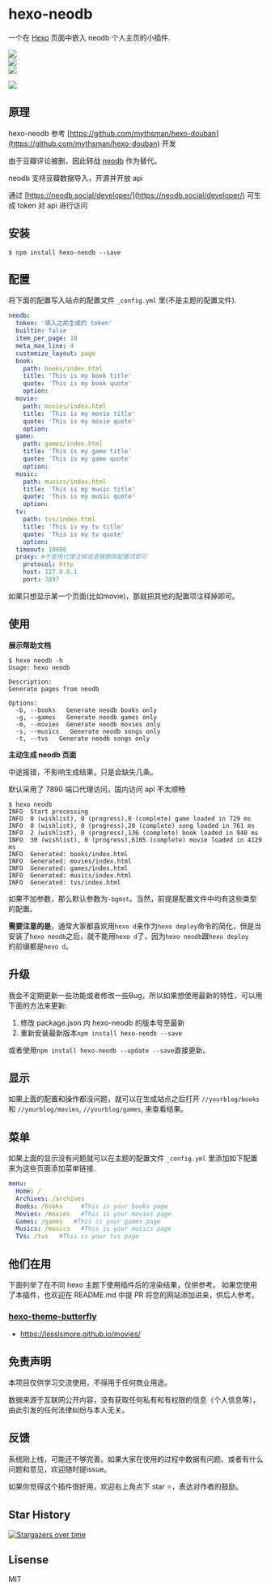 # hexo-neodb

一个在 [Hexo](https://hexo.io) 页面中嵌入 neodb 个人主页的小插件.

![](https://badge.fury.io/js/hexo-neodb.svg)  
![](https://img.shields.io/npm/dt/hexo-neodb.svg)  
![](https://img.shields.io/github/license/lesslsmore/hexo-neodb.svg)

![](https://nodei.co/npm/hexo-neodb.png)

## 原理

hexo-neodb 参考 [https://github.com/mythsman/hexo-douban](https://github.com/mythsman/hexo-douban) 开发

由于豆瓣评论被删，因此转战 [neodb](https://neodb.social/) 作为替代。

neodb 支持豆瓣数据导入，开源并开放 api

通过 [https://neodb.social/developer/](https://neodb.social/developer/) 可生成 token 对 api 进行访问

## 安装

```shell
$ npm install hexo-neodb --save
```

## 配置

将下面的配置写入站点的配置文件 `_config.yml` 里(不是主题的配置文件).

```yml
neodb:
  token: '填入之前生成的 token'
  builtin: false
  item_per_page: 10
  meta_max_line: 4
  customize_layout: page
  book:
    path: books/index.html
    title: 'This is my book title'
    quote: 'This is my book quote'
    option:
  movie:
    path: movies/index.html
    title: 'This is my movie title'
    quote: 'This is my movie quote'
    option:
  game:
    path: games/index.html
    title: 'This is my game title'
    quote: 'This is my game quote'
    option:
  music:
    path: musics/index.html
    title: 'This is my music title'
    quote: 'This is my music quote'
    option:
  tv:
    path: tvs/index.html
    title: 'This is my tv title'
    quote: 'This is my tv quote'
    option:
  timeout: 10000
  proxy: #不使用代理注释或直接删除配置项即可
    protocol: http
    host: 127.0.0.1
    port: 7897
```

如果只想显示某一个页面(比如movie)，那就把其他的配置项注释掉即可。

## 使用

**展示帮助文档**

```shell
$ hexo neodb -h
Usage: hexo neodb

Description:
Generate pages from neodb

Options:
  -b, --books   Generate neodb books only
  -g, --games   Generate neodb games only
  -m, --movies  Generate neodb movies only
  -s, --musics   Generate neodb songs only
  -t, --tvs   Generate neodb songs only
```

**主动生成 neodb 页面**

中途报错，不影响生成结果，只是会缺失几条。

默认采用了 7890 端口代理访问，国内访问 api 不太顺畅

```shell
$ hexo neodb
INFO  Start processing
INFO  0 (wishlist), 0 (progress),0 (complete) game loaded in 729 ms
INFO  0 (wishlist), 0 (progress),20 (complete) song loaded in 761 ms
INFO  2 (wishlist), 0 (progress),136 (complete) book loaded in 940 ms
INFO  30 (wishlist), 0 (progress),6105 (complete) movie loaded in 4129 ms
INFO  Generated: books/index.html
INFO  Generated: movies/index.html
INFO  Generated: games/index.html
INFO  Generated: musics/index.html
INFO  Generated: tvs/index.html
```

如果不加参数，那么默认参数为`-bgmst`。当然，前提是配置文件中均有这些类型的配置。

**需要注意的是**，通常大家都喜欢用`hexo d`来作为`hexo deploy`命令的简化，但是当安装了`hexo neodb`之后，就不能用`hexo d`了，因为`hexo neodb`跟`hexo deploy`  
的前缀都是`hexo d`。

## 升级

我会不定期更新一些功能或者修改一些Bug，所以如果想使用最新的特性，可以用下面的方法来更新:

1. 修改 package.json 内 hexo-neodb 的版本号至最新
2. 重新安装最新版本`npm install hexo-neodb --save`

或者使用`npm install hexo-neodb --update --save`直接更新。

## 显示

如果上面的配置和操作都没问题，就可以在生成站点之后打开 `//yourblog/books` 和 `//yourblog/movies`, `//yourblog/games`, 来查看结果。

## 菜单

如果上面的显示没有问题就可以在主题的配置文件 `_config.yml` 里添加如下配置来为这些页面添加菜单链接.

```yml
menu:
  Home: /
  Archives: /archives
  Books: /books     #This is your books page
  Movies: /movies   #This is your movies page
  Games: /games   #This is your games page
  Musics: /musics   #This is your musics page
  TVs: /tvs   #This is your tvs page
```
## 他们在用
下面列举了在不同 hexo 主题下使用插件后的渲染结果，仅供参考。
如果您使用了本插件，也欢迎在 README.md 中提 PR 将您的网站添加进来，供后人参考。
### [hexo-theme-butterfly](https://github.com/jerryc127/hexo-theme-butterfly)
* https://lesslsmore.github.io/movies/
## 免责声明

本项目仅供学习交流使用，不得用于任何商业用途。

数据来源于互联网公开内容，没有获取任何私有和有权限的信息（个人信息等），由此引发的任何法律纠纷与本人无关。

## 反馈

系统刚上线，可能还不够完善。如果大家在使用的过程中数据有问题、或者有什么问题和意见，欢迎随时提issue。

如果你觉得这个插件很好用，欢迎右上角点下 star ⭐️，表达对作者的鼓励。
## Star History
[![Stargazers over time](https://starchart.cc/LesslsMore/hexo-neodb.svg?variant=adaptive)](https://starchart.cc/LesslsMore/hexo-neodb)
## Lisense

MIT